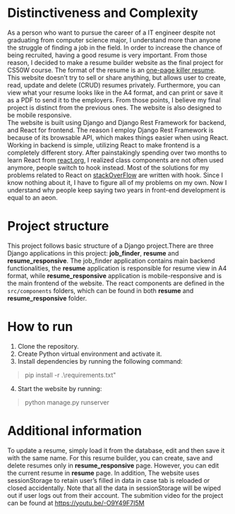 # Distinctiveness and Complexity
As a person who want to pursue the career of a IT engineer despite not graduating from computer science major, I understand more than anyone the struggle of finding a job in the field. In order to increase the chance  of being recruited, having a good resume is very important. From those reason, I decided to make a resume builder website as the final project for CS50W course. The format of the resume is an [one-page killer resume](https://www.freecodecamp.org/news/writing-a-killer-software-engineering-resume-b11c91ef699d/).<br>
This website doesn’t try to sell or share anything, but allows user to create, read, update and delete (CRUD) resumes privately. Furthermore, you can view what your resume looks like in the A4 format, and can print or save it as a PDF to send it to the employers. From those points, I believe my final project is distinct from the previous ones. The website is also designed to be mobile responsive.<br>
The website is built using Django and Django Rest Framework for backend, and React for frontend. The reason I employ Django Rest Framework is because of its browsable API, which makes things easier when using React. Working in backend is simple, utilizing React to make frontend is a completely different story. After painstakingly spending over two months to learn React from [react.org](https://reactjs.org/), I realized  class components are not often used anymore, people switch to hook instead. Most of the solutions for my problems related to React on [stackOverFlow](https://stackoverflow.com/) are written with hook. Since I know nothing about it, I have to figure all of my problems on my own. Now I understand why people keep saying two years in front-end development is equal to an aeon.<br>
# Project structure
This project follows basic structure of a Django project.There are three Django applications in this project: **job_finder**, **resume** and **resume_responsive**. The job_finder application contains main backend functionalities, the **resume** application is responsible for resume view in A4 format, while **resume_responsive** application is mobile-responsive and is the main frontend of the website. The react components are defined in the `src/components` folders, which can be found in both **resume** and **resume_responsive** folder.
# How to run
1. Clone the repository.
2. Create Python virtual environment and activate it.
3. Install dependencies by running the following command: 
> pip install -r .\requirements.txt"
4. Start the website by running:
> python manage.py runserver
# Additional information
To  update a resume, simply load it from the database, edit and then save it with the same name. For this resume builder, you can create, save and delete resumes only in **resume_responsive** page. However, you can edit the current resume in **resume** page. In addition, The website uses sessionStorage to retain user’s filled in data in case tab is reloaded or closed accidentally. Note that all the data in sessionStorage will be wiped out if  user logs out from their account. The submition video for the project can be found at https://youtu.be/-O9Y49F7I5M
